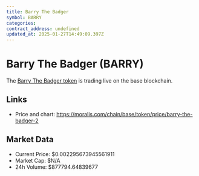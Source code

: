 ```yaml
---
title: Barry The Badger
symbol: BARRY
categories: 
contract_address: undefined
updated_at: 2025-01-27T14:49:09.397Z
---
```


# Barry The Badger (BARRY)
The [Barry The Badger token](https://moralis.com/chain/base/token/price/barry-the-badger-2) is trading live on the base blockchain.

## Links
- Price and chart: https://moralis.com/chain/base/token/price/barry-the-badger-2

## Market Data
- Current Price: $0.002295673945561911
- Market Cap: $N/A
- 24h Volume: $877794.64839677

